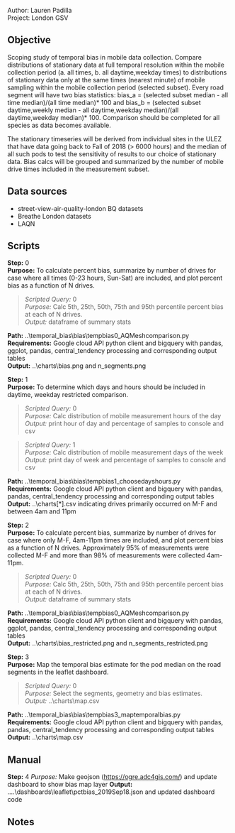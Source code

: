 Author: Lauren Padilla\
Project: London GSV

## Objective
Scoping study of temporal bias in mobile data collection.
Compare distributions of stationary data at full temporal resolution within the mobile collection period (a. all times, b. all daytime,weekday times) to distributions of stationary data only at the same times (nearest minute) of mobile sampling within the mobile collection period (selected subset). Every road segment will have two bias statistics: bias_a = (selected subset median - all time median)/(all time median)* 100 and bias_b = (selected subset daytime,weekly median - all daytime,weekday median)/(all daytime,weekday median)* 100. Comparison should be completed for all species as data becomes available.  

The stationary timeseries will be derived from individual sites in the ULEZ that have data going back to Fall of 2018 (> 6000 hours) and the median of all such pods to test the sensitivity of results to our choice of stationary data. Bias calcs will be grouped and summarized by the number of mobile drive times included in the measurement subset.

## Data sources
- street-view-air-quality-london BQ datasets
- Breathe London datasets
- LAQN 

## Scripts
**Step:** 0  
**Purpose:** To calculate percent bias, summarize by number of drives for case where all times (0-23 hours, Sun-Sat) are included, and plot percent bias as a function of N drives. 

> *Scripted Query:* 0  
*Purpose:* Calc 5th, 25th, 50th, 75th and 95th percentile percent bias at each of N drives.  
*Output:* dataframe of summary stats

**Path:** ..\temporal_bias\bias\tempbias0_AQMeshcomparison.py  
**Requirements:** Google cloud API python client and bigquery with pandas, ggplot, pandas, central_tendency processing and corresponding output tables  
**Output:** ..\charts\bias.png and n_segments.png

**Step:** 1  
**Purpose:** To determine which days and hours should be included in daytime, weekday restricted comparison.  

> *Scripted Query:* 0  
*Purpose:* Calc distribution of mobile measurement hours of the day 
*Output:* print hour of day and percentage of samples to console and csv

> *Scripted Query:* 1  
*Purpose:* Calc distribution of mobile measurement days of the week 
*Output:* print day of week and percentage of samples to console and csv

**Path:** ..\temporal_bias\bias\tempbias1_choosedayshours.py  
**Requirements:** Google cloud API python client and bigquery with pandas, pandas, central_tendency processing and corresponding output tables  
**Output:** ..\charts\[*].csv indicating drives primarily occurred on M-F and between 4am and 11pm

**Step:** 2  
**Purpose:** To calculate percent bias, summarize by number of drives for case where only M-F, 4am-11pm times are included, and plot percent bias as a function of N drives. Approximately 95% of measurements were collected M-F and more than 98% of measurements were collected 4am-11pm.   

> *Scripted Query:* 0  
*Purpose:* Calc 5th, 25th, 50th, 75th and 95th percentile percent bias at each of N drives.  
*Output:* dataframe of summary stats

**Path:** ..\temporal_bias\bias\tempbias0_AQMeshcomparison.py  
**Requirements:** Google cloud API python client and bigquery with pandas, ggplot, pandas, central_tendency processing and corresponding output tables  
**Output:** ..\charts\bias_restricted.png and n_segments_restricted.png

**Step:** 3  
**Purpose:** Map the temporal bias estimate for the pod median on the road segments in the leaflet dashboard.  

> *Scripted Query:* 0  
*Purpose:* Select the segments, geometry and bias estimates.  
*Output:* ..\charts\map.csv

**Path:** ..\temporal_bias\bias\tempbias3_maptemporalbias.py  
**Requirements:** Google cloud API python client and bigquery with pandas, pandas, central_tendency processing and corresponding output tables  
**Output:** ..\charts\map.csv 

## Manual

**Step:** 4
*Purpose:* Make geojson (https://ogre.adc4gis.com/) and update dashboard to show bias map layer
**Output:** ..\..\dashboards\leaflet\pctbias_2019Sep18.json and updated dashboard code

## Notes

